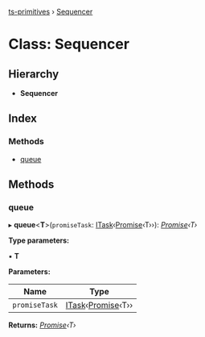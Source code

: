 [ts-primitives](../README.md) › [Sequencer](sequencer.md)

# Class: Sequencer

## Hierarchy

* **Sequencer**

## Index

### Methods

* [queue](sequencer.md#queue)

## Methods

###  queue

▸ **queue**<**T**>(`promiseTask`: [ITask](../interfaces/itask.md)‹[Promise](../interfaces/cancelablepromise.md#promise)‹T››): *[Promise](../interfaces/cancelablepromise.md#promise)‹T›*

**Type parameters:**

▪ **T**

**Parameters:**

Name | Type |
------ | ------ |
`promiseTask` | [ITask](../interfaces/itask.md)‹[Promise](../interfaces/cancelablepromise.md#promise)‹T›› |

**Returns:** *[Promise](../interfaces/cancelablepromise.md#promise)‹T›*
